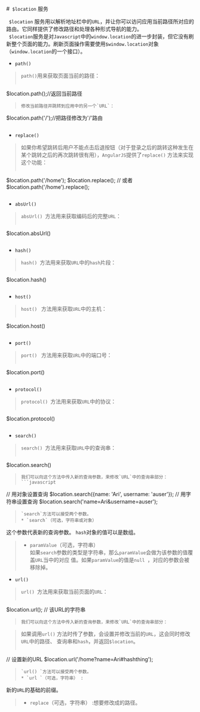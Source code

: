 #` $location` 服务

` $location` 服务用以解析地址栏中的`URL`，并让你可以访问应用当前路径所对应的路由。它同样提供了修改路径和处理各种形式导航的能力。  
` $location`服务是对`Javascript`中的`window.location`的进一步封装，但它没有刷新整个页面的能力。刷新页面操作需要使用`$window.location`对象（`window.location`的一个接口）。

* `path()`
> `path()`用来获取页面当前的路径：  
> ```
$location.path();//返回当前路径
> ```
>修改当前路径并跳转到应用中的另一个`URL`：
> ```
$location.path('/');//把路径修改为'/'路由
> ```

* `replace()`
>如果你希望跳转后用户不能点击后退按钮（对于登录之后的跳转这种发生在某个跳转之后的再次跳转很有用），`AngularJS`提供了`replace()` 方法来实现这个功能：
> ```javascript
$location.path('/home');
$location.replace();
// 或者
$location.path('/home').replace();
>```

* `absUrl()`
> `absUrl() `方法用来获取编码后的完整`URL`：
> ```
$location.absUrl()
>```

* `hash()`
> `hash() `方法用来获取`URL`中的`hash`片段：
> ```
$location.hash()
>```

* `host()`
> `host() ` 方法用来获取`URL`中的主机：
> ```
$location.host()
>```

* `port()`
> `port() ` 方法用来获取`URL`中的端口号：
> ```
$location.port()
>```

* `protocol()`
> `protocol() `方法用来获取`URL`中的协议：
> ```
$location.protocol()
>```


* `search()`
> `search() `方法用来获取`URL`中的查询串：
> ```
$location.search()
>```
>我们可以向这个方法中传入新的查询参数，来修改`URL`中的查询串部分：
> ```javascript
// 用对象设置查询
$location.search({name: 'Ari', username: 'auser'});
// 用字符串设置查询
$location.search('name=Ari&username=auser');
> ```
>`search`方法可以接受两个参数。
> * `search`（可选，字符串或对象）  
这个参数代表新的查询参数。 `hash`对象的值可以是数组。
> * `paramValue`（可选，字符串）  
如果`search`参数的类型是字符串，那么`paramValue`会做为该参数的值覆盖`URL`当中的对应
值。如果`paramValue`的值是`null `，对应的参数会被移除掉。


* `url()`
> `url() `方法用来获取当前页面的`URL`：
> ```
$location.url(); // 该URL的字符串
>```
>我们可以向这个方法中传入新的查询参数，来修改`URL`中的查询串部分：

>如果调用`url()` 方法时传了参数，会设置并修改当前的`URL`，这会同时修改`URL`中的路径、
查询串和`hash`，并返回`$location`。
> ```javascript
// 设置新的URL
$location.url('/home?name=Ari#hashthing');
>```
>`url() `方法可以接受两个参数。
> * `url `（可选，字符串） :
新的`URL`的基础的前缀。
> * `replace`（可选，字符串） :想要修改成的路径。